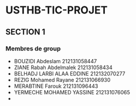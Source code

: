 # USTHB-TIC-PROJET
## SECTION 1 
### Membres de group
- BOUZIDI Abdeslam 212131058447  
- ZIANE Rabah Abdelmalek 212131058434
- BELHADJ LARBI ALAA EDDINE 212132070277
- REZIG Mohamed Rayane 212131066930 
- MERABTINE Farouk 212131096443
- YERMECHE MOHAMED YASSINE 212131076065
-   

